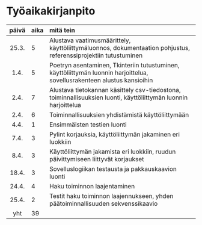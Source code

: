 # Työaikakirjanpito

| päivä | aika | mitä tein  |
| :----:|:-----| :-----|
| 25.3. | 5    | Alustava vaatimusmäärittely, käyttöliittymäluonnos, dokumentaation pohjustus, referenssiprojektiin tutustuminen  |
| 1.4.  | 5    | Poetryn asentaminen, Tkinteriin tutustuminen, käyttöliittymän luonnin harjoittelua, sovellusrakenteen alustus kansioihin  |
| 2.4.  | 7    | Alustava tietokannan käsittely csv-tiedostona, toiminnallisuuksien luonti, käyttöliittymän luonnin harjoittelua  |
| 2.4.  | 6    | Toiminnallisuuksien yhdistämistä käyttöliittymään  |
| 4.4.  | 1    | Ensimmäisten testien luonti  |
| 7.4.  | 3    | Pylint korjauksia, käyttöliittymän jakaminen eri luokkiin |
| 8.4.  | 3    | Käyttöliittymän jakamista eri luokkiin, ruudun päivittymiseen liittyvät korjaukset  |
| 18.4.  | 3    | Sovelluslogiikan testausta ja pakkauskaavion luonti  |
| 24.4.  | 4    | Haku toiminnon laajentaminen  |
| 25.4.  | 2    | Testit haku toiminnon laajennukseen, yhden päätoiminnallisuuden sekvenssikaavio  |
| yht   | 39   | | 
